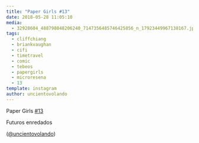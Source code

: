 ```yaml
---
title: "Paper Girls #13"
date: 2018-05-28 11:05:10
media: 
  - 32928604_488798048206240_7147356485746425856_n_17923449967138167.jpg
tags: 
  - cliffchiang
  - briankvaughan
  - cifi
  - timetravel
  - comic
  - tebeos
  - papergirls
  - microresena
  - 13
template: instagram
author: uncientovolando
---
```


Paper Girls [#13](/tags/13)


Futuros enredados


([@uncientovolando](https://instagram.com/uncientovolando))
